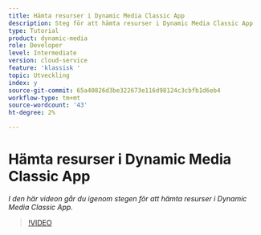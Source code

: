 ```yaml
---
title: Hämta resurser i Dynamic Media Classic App
description: Steg för att hämta resurser i Dynamic Media Classic App
type: Tutorial
product: dynamic-media
role: Developer
level: Intermediate
version: cloud-service
feature: 'klassisk '
topic: Utveckling
index: y
source-git-commit: 65a40826d3be322673e116d98124c3cbfb1d6eb4
workflow-type: tm+mt
source-wordcount: '43'
ht-degree: 2%

---
```



# Hämta resurser i Dynamic Media Classic App

*I den här videon går du igenom stegen för att hämta resurser i Dynamic Media Classic App.*

>[!VIDEO](https://video.tv.adobe.com/v/335458?quality=9&learn=on)

